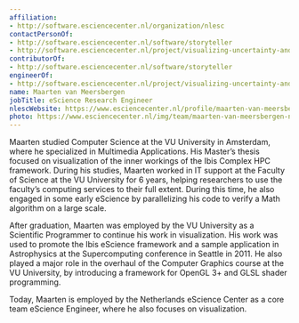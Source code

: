 ```yaml
---
affiliation:
- http://software.esciencecenter.nl/organization/nlesc
contactPersonOf:
- http://software.esciencecenter.nl/software/storyteller
- http://software.esciencecenter.nl/project/visualizing-uncertainty-and-perspectives
contributorOf:
- http://software.esciencecenter.nl/software/storyteller
engineerOf:
- http://software.esciencecenter.nl/project/visualizing-uncertainty-and-perspectives
name: Maarten van Meersbergen
jobTitle: eScience Research Engineer
nlescWebsite: https://www.esciencecenter.nl/profile/maarten-van-meersbergen-msc
photo: https://www.esciencecenter.nl/img/team/maarten-van-meersbergen-new.jpg
---
```

Maarten studied Computer Science at the VU University in Amsterdam, where he specialized in Multimedia Applications. His Master’s thesis focused on visualization of the inner workings of the Ibis Complex HPC framework. During his studies, Maarten worked in IT support at the Faculty of Science at the VU University for 6 years, helping researchers to use the faculty’s computing services to their full extent. During this time, he also engaged in some early eScience by parallelizing his code to verify a Math algorithm on a large scale.

After graduation, Maarten was employed by the VU University as a Scientific Programmer to continue his work in visualization. His work was used to promote the Ibis eScience framework and a sample application in Astrophysics at the Supercomputing conference in Seattle in 2011. He also played a major role in the overhaul of the Computer Graphics course at the VU University, by introducing a framework for OpenGL 3+ and GLSL shader programming.

Today, Maarten is employed by the Netherlands eScience Center as a core team eScience Engineer, where he also focuses on visualization.


